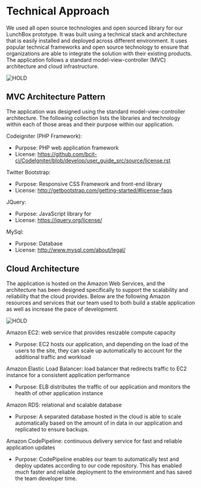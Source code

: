 # Technical Approach
We used all open source technologies and open sourced library for our LunchBox prototype. It was built using a technical stack and architecture that is easily installed and deployed across different environment. It uses popular technical frameworks and open source technology to ensure that organizations are able to integrate the solution with their existing products. The application follows a standard model-view-controller (MVC) architecture and cloud infrastructure.

![HOLD](https://placeimg.com/1000/500/tech/grayscale)


## MVC Architecture Pattern
The application was designed using the standard model-view-controller architecture. The following collection lists the libraries and technology within each of those areas and their purpose within our application.

Codeigniter (PHP Framework): 
-	Purpose: PHP web application framework
-	License: https://github.com/bcit-ci/CodeIgniter/blob/develop/user_guide_src/source/license.rst

Twitter Bootstrap: 
-	Purpose: Responsive CSS Framework and front-end library
-	License: http://getbootstrap.com/getting-started/#license-faqs

JQuery: 
-	Purpose: JavaScript library for 
-	License: https://jquery.org/license/

MySql: 
-	Purpose: Database
-	License: http://www.mysql.com/about/legal/


## Cloud Architecture
The application is hosted on the Amazon Web Services, and the architecture has been designed specifically to support the scalability and reliability that the cloud provides. Below are the following Amazon resources and services that our team used to both build a stable application as well as increase the pace of development.

![HOLD](https://placeimg.com/1000/500/tech/grayscale)


Amazon EC2: web service that provides resizable compute capacity
-	Purpose: EC2 hosts our application, and depending on the load of the users to the site, they can scale up automatically to account for the additional traffic and workload

Amazon Elastic Load Balancer: load balancer that redirects traffic to EC2 instance for a consistent application performance
-	Purpose: ELB distributes the traffic of our application and monitors the health of other application instance

Amazon RDS: relational and scalable database
-	Purpose: A separated database hosted in the cloud is able to scale automatically based on the amount of in data in our application and replicated to ensure backups.

Amazon CodePipeline: continuous delivery service for fast and reliable application updates
-	Purpose: CodePipeline enables our team to automatically test and deploy updates according to our code repository. This has enabled much faster and reliable deployment to the environment and has saved the team developer time. 

